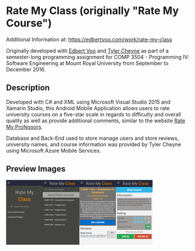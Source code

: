 # Rate My Class (originally "Rate My Course")
Additional Information at: https://edbertvoo.com/work/rate-my-class

Originally developed with [Edbert Voo](https://www.linkedin.com/in/edvoo/) and [Tyler Cheyne](https://www.linkedin.com/in/tyler-cheyne-57602b83/) as part of a semester-long programming assignment for COMP 3504 - Programming IV: Software Engineering at Mount Royal University from September to December 2016.

## Description
Developed with C# and XML using Microsoft Visual Studio 2015 and Xamarin Studio, this Android Mobile Application allows users to rate university courses on a five-star scale in regards to difficulty and overall quality as well as provide additional comments, similar to the website [Rate My Professors](http://www.ratemyprofessors.com/). 

Database and Back-End used to store manage users and store reviews, university names, and course information was provided by Tyler Cheyne using Microsoft Azure Mobile Services.

## Preview Images
<img src="https://github.com/MarkLadoing143/rate-my-class/blob/master/preview-images/2016_12_07_12.15.14.png" alt="Preview Image 1" width="100"><img src="https://github.com/MarkLadoing143/rate-my-class/blob/master/preview-images/2016_12_07_12.15.33.png" alt="Preview Image 2" width="100"><img src="https://github.com/MarkLadoing143/rate-my-class/blob/master/preview-images/2016_12_07_12.15.57.png" alt="Preview Image 3" width="100"><img src="https://github.com/MarkLadoing143/rate-my-class/blob/master/preview-images/2016_12_07_12.16.31.png" alt="Preview Image 4" width="100">
